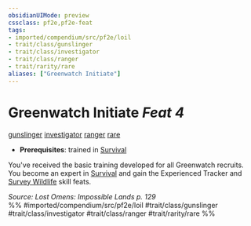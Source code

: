 ```yaml
---
obsidianUIMode: preview
cssclass: pf2e,pf2e-feat
tags:
- imported/compendium/src/pf2e/loil
- trait/class/gunslinger
- trait/class/investigator
- trait/class/ranger
- trait/rarity/rare
aliases: ["Greenwatch Initiate"]
---
```

# Greenwatch Initiate  *Feat 4*  
[gunslinger](rules/traits/gunslinger-g-g.md)  [investigator](rules/traits/investigator-apg.md)  [ranger](rules/traits/ranger.md)  [rare](rare.md)  

- **Prerequisites**: trained in [Survival](../skills.md#Survival)

You've received the basic training developed for all Greenwatch recruits. You become an expert in [Survival](../skills.md#Survival) and gain the Experienced Tracker and [Survey Wildlife](survey-wildlife.md) skill feats.

*Source: Lost Omens: Impossible Lands p. 129*  
%% #imported/compendium/src/pf2e/loil #trait/class/gunslinger #trait/class/investigator #trait/class/ranger #trait/rarity/rare %%